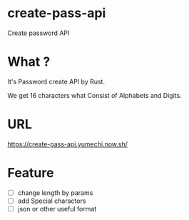 # create-pass-api
Create password API

# What ?

It's Password create API by Rust.

We get 16 characters what Consist of Alphabets and Digits.

# URL

https://create-pass-api.yumechi.now.sh/


# Feature

* [ ] change length by params
* [ ] add Special charactors
* [ ] json or other useful format

